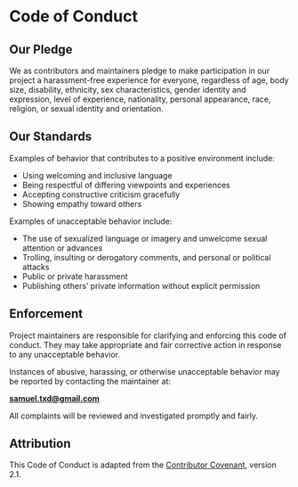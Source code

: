 # Code of Conduct

## Our Pledge

We as contributors and maintainers pledge to make participation in our project a harassment-free experience for everyone, regardless of age, body size, disability, ethnicity, sex characteristics, gender identity and expression, level of experience, nationality, personal appearance, race, religion, or sexual identity and orientation.

## Our Standards

Examples of behavior that contributes to a positive environment include:

- Using welcoming and inclusive language
- Being respectful of differing viewpoints and experiences
- Accepting constructive criticism gracefully
- Showing empathy toward others

Examples of unacceptable behavior include:

- The use of sexualized language or imagery and unwelcome sexual attention or advances
- Trolling, insulting or derogatory comments, and personal or political attacks
- Public or private harassment
- Publishing others’ private information without explicit permission

## Enforcement

Project maintainers are responsible for clarifying and enforcing this code of conduct. They may take appropriate and fair corrective action in response to any unacceptable behavior.

Instances of abusive, harassing, or otherwise unacceptable behavior may be reported by contacting the maintainer at:

**[samuel.txd@gmail.com](mailto:samuel.txd@gmail.com)**

All complaints will be reviewed and investigated promptly and fairly.

## Attribution

This Code of Conduct is adapted from the [Contributor Covenant](https://www.contributor-covenant.org), version 2.1.
